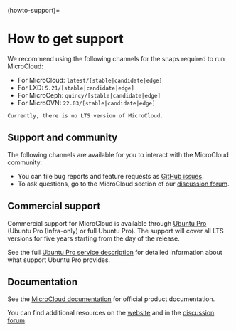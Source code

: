 (howto-support)=
# How to get support

We recommend using the following channels for the snaps required to run MicroCloud:

* For MicroCloud: `latest/[stable|candidate|edge]`
* For LXD: `5.21/[stable|candidate|edge]`
* For MicroCeph: `quincy/[stable|candidate|edge]`
* For MicroOVN: `22.03/[stable|candidate|edge]`

```{note}
Currently, there is no LTS version of MicroCloud.
```

## Support and community

The following channels are available for you to interact with the MicroCloud community:

- You can file bug reports and feature requests as [GitHub issues](https://github.com/canonical/microcloud/issues/new).
- To ask questions, go to the MicroCloud section of our [discussion forum](https://discourse.ubuntu.com/c/lxd/microcloud/).

## Commercial support

Commercial support for MicroCloud is available through [Ubuntu Pro](https://ubuntu.com/support) (Ubuntu Pro (Infra-only) or full Ubuntu Pro).
The support will cover all LTS versions for five years starting from the day of the release.

See the full [Ubuntu Pro service description](https://ubuntu.com/legal/ubuntu-pro-description) for detailed information about what support Ubuntu Pro provides.

## Documentation

See the [MicroCloud documentation](https://canonical-microcloud.readthedocs-hosted.com/en/latest/) for official product documentation.

You can find additional resources on the [website](https://canonical.com/microcloud) and in the [discussion forum](https://discourse.ubuntu.com/c/lxd/microcloud/).
